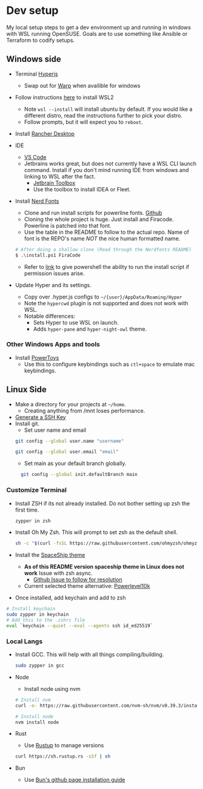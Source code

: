 # Dev setup

My local setup steps to get a dev environment up and running in windows with WSL running OpenSUSE. Goals are to use something like Ansible or Terraform to codify setups.

## Windows side

- Terminal [Hyperjs](https://hyper.is/)
  - Swap out for [Warp](https://www.warp.dev/) when availible for windows
- Follow instructions [here](https://learn.microsoft.com/en-us/windows/wsl/install) to install WSL2
  - Note `wsl --install` will install ubuntu by default. If you would like a different distro, read the instructions further to pick your distro.
  - Follow prompts, but it will expect you to `reboot`.
- Install [Rancher Desktop](https://rancherdesktop.io/)
- IDE
  - [VS Code](https://code.visualstudio.com/)
  - Jetbrains works great, but does not currently have a WSL CLI launch command. Install if you don't mind running IDE from windows and linking to WSL after the fact.
    - [Jetbrain Toolbox](https://www.jetbrains.com/toolbox-app/)
    - Use the toolbox to install IDEA or Fleet.
- Install [Nerd Fonts](https://www.nerdfonts.com/)

  - Clone and run install scripts for powerline fonts. [Github](<(https://github.com/ryanoasis/nerd-fonts)>)
  - Cloning the whole project is huge. Just install and Firacode. Powerline is patched into that font.
  - Use the table in the README to follow to the actual repo. Name of font is the REPO's name _NOT_ the nice human formatted name.

  ```bash
  # After doing a shallow clone (Read through the Nerdfonts README)
  $ .\install.ps1 FiraCode
  ```

  - Refer to [link](https://www.sharepointdiary.com/2014/03/fix-for-powershell-script-cannot-be-loaded-because-running-scripts-is-disabled-on-this-system.html) to give powershell the ability to run the install script if permission issues arise.

- Update Hyper and its settings.
  - Copy over .hyper.js configs to `~/{user}/AppData/Roaming/Hyper`
  - Note the `hypercwd` plugin is not supported and does not work with WSL.
  - Notable differences:
    - Sets Hyper to use WSL on launch.
    - Adds `hyper-pane` and `hyper-night-owl` theme.

### Other Windows Apps and tools

- Install [PowerToys](https://github.com/microsoft/PowerToys)
  - Use this to configure keybindings such as `ctl+space` to emulate mac keybindings.

## Linux Side

- Make a directory for your projects at `~/home`.
  - Creating anything from /mnt loses performance.
- [Generate a SSH Key](https://docs.github.com/en/authentication/connecting-to-github-with-ssh/generating-a-new-ssh-key-and-adding-it-to-the-ssh-agent)
- Install git.
  - Set user name and email
  ```bash
  git config --global user.name "username"

  git config --global user.email "email"
  ```
  - Set main as your default branch globally.
  ```bash
    git config --global init.defaultBranch main
  ```

### Customize Terminal

- Install ZSH if its not already installed. Do not bother setting up zsh the first time.

  ```bash
  zypper in zsh
  ```

- Install Oh My Zsh. This will prompt to set zsh as the default shell.

  ```bash
  sh -c "$(curl -fsSL https://raw.githubusercontent.com/ohmyzsh/ohmyzsh/master/tools/install.sh)"
  ```

- Install the [SpaceShip theme](https://spaceship-prompt.sh/getting-started/)

  - **As of this README version spaceship theme in Linux does not work** Issue with zsh async.
    - [Github Issue to follow for resolution](https://github.com/spaceship-prompt/spaceship-prompt/issues/1330)
  - Current selected theme alternative: [Powerlevel10k](https://github.com/romkatv/powerlevel10k#oh-my-zsh)

- Once installed, add keychain and add to zsh

```bash
# Install keychain
sudo zypper in keychain
# Add this to the .zshrc file
eval `keychain --quiet --eval --agents ssh id_ed25519`
```

### Local Langs

- Install GCC. This will help with all things compiling/building.

  ```bash
  sudo zypper in gcc
  ```

- Node

  - Install node using nvm

  ```bash
  # Install nvm
  curl -o- https://raw.githubusercontent.com/nvm-sh/nvm/v0.39.3/install.sh | bash

  # Install node
  nvm install node
  ```

- Rust

  - Use [Rustup](https://rust-lang.github.io/rustup/installation/other.html) to manage versions

  ```bash
  curl https://sh.rustup.rs -sSf | sh
  ```

- Bun
  - Use [Bun's github page installation guide](https://github.com/oven-sh/bun)
